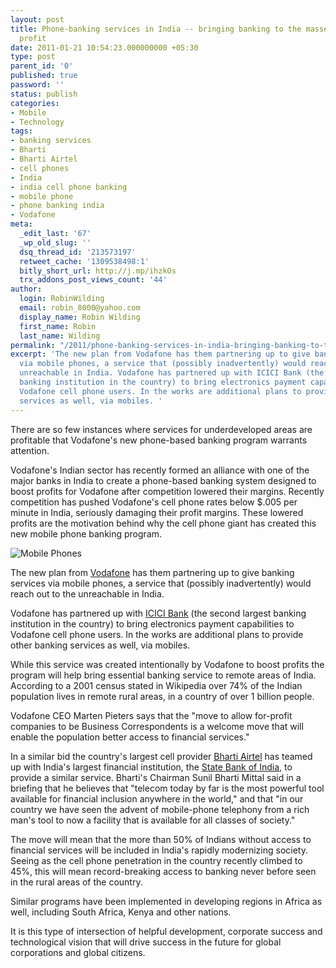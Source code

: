 ```yaml
---
layout: post
title: Phone-banking services in India -- bringing banking to the masses and a tidy
  profit
date: 2011-01-21 10:54:23.000000000 +05:30
type: post
parent_id: '0'
published: true
password: ''
status: publish
categories:
- Mobile
- Technology
tags:
- banking services
- Bharti
- Bharti Airtel
- cell phones
- India
- india cell phone banking
- mobile phone
- phone banking india
- Vodafone
meta:
  _edit_last: '67'
  _wp_old_slug: ''
  dsq_thread_id: '213573197'
  retweet_cache: '1309538498:1'
  bitly_short_url: http://j.mp/ihzkOs
  trx_addons_post_views_count: '44'
author:
  login: RobinWilding
  email: robin_8000@yahoo.com
  display_name: Robin Wilding
  first_name: Robin
  last_name: Wilding
permalink: "/2011/phone-banking-services-in-india-bringing-banking-to-the-masses-and-a-tidy-profit/"
excerpt: 'The new plan from Vodafone has them partnering up to give banking services
  via mobile phones, a service that (possibly inadvertently) would reach out to the
  unreachable in India. Vodafone has partnered up with ICICI Bank (the second largest
  banking institution in the country) to bring electronics payment capabilities to
  Vodafone cell phone users. In the works are additional plans to provide other banking
  services as well, via mobiles. '
---
```

<p>There are so few instances where services for underdeveloped areas are profitable that Vodafone's new phone-based banking program warrants attention.</p>
<p>Vodafone's Indian sector has recently formed an alliance with one of the major banks in India to create a phone-based banking system designed to boost profits for Vodafone after competition lowered their margins. Recently competition has pushed Vodafone's cell phone rates below $.005 per minute in India, seriously damaging their profit margins. These lowered profits are the motivation behind why the cell phone giant has created this new mobile phone banking program.</p>
<p><!--more--></p>
<p><img src="{{ site.baseurl }}/assets/2011/01/phones-india.jpg" alt="Mobile Phones" class="alignright" /></p>
<p>The new plan from <a href="http://www.vodafone.in/">Vodafone</a> has them partnering up to give banking services via mobile phones, a service that (possibly inadvertently) would reach out to the unreachable in India. </p>
<p>Vodafone has partnered up with <a href="http://icicibank.com/">ICICI Bank</a> (the second largest banking institution in the country) to bring electronics payment capabilities to Vodafone cell phone users. In the works are additional plans to provide other banking services as well, via mobiles. </p>
<p>While this service was created intentionally by Vodafone to boost profits the program will help bring essential banking service to remote areas of India. According to a 2001 census stated in Wikipedia over 74% of the Indian population lives in remote rural areas, in a country of over 1 billion people. </p>
<p>Vodafone CEO Marten Pieters says that the "move to allow for-profit companies to be Business Correspondents is a welcome move that will enable the population better access to financial services."</p>
<p>In a similar bid the country's largest cell provider <a href="http://www.airtel.in/">Bharti Airtel</a> has teamed up with India's largest financial institution, the <a href="http://www.statebankofindia.com/">State Bank of India</a>, to provide a similar service. Bharti's Chairman Sunil Bharti Mittal said in a briefing that he believes that "telecom today by far is the most powerful tool available for financial inclusion anywhere in the world," and that "in our country we have seen the advent of mobile-phone telephony from a rich man's tool to now a facility that is available for all classes of society."</p>
<p>The move will mean that the more than 50% of Indians without access to financial services will be included in India's rapidly modernizing society. Seeing as the cell phone penetration in the country recently climbed to 45%, this will mean record-breaking access to banking never before seen in the rural areas of the country. </p>
<p>Similar programs have been implemented in developing regions in Africa as well, including South Africa, Kenya and other nations.</p>
<p>It is this type of intersection of helpful development, corporate success and technological vision that will drive success in the future for global corporations and global citizens.</p>
